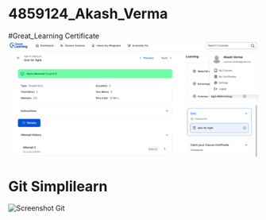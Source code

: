 # 4859124_Akash_Verma

 #Great_Learning Certificate
![Screenshot Agile](https://github.com/akash2479/4859124_Akash_Verma/blob/main/Screenshot%202025-07-20%20150412.png)


 # Git Simplilearn
![Screenshot Git]([https://github.com/akash2479/4859124_Akash_Verma/blob/main/Screenshot%202025-07-20%20150412.png])


